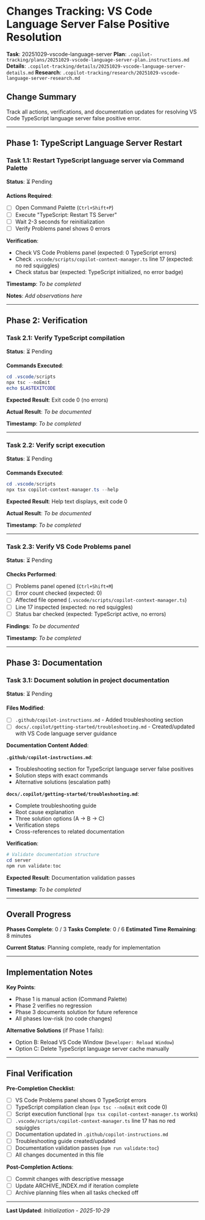 <!-- markdownlint-disable-file -->

# Changes Tracking: VS Code Language Server False Positive Resolution

**Task**: 20251029-vscode-language-server
**Plan**: `.copilot-tracking/plans/20251029-vscode-language-server-plan.instructions.md`
**Details**: `.copilot-tracking/details/20251029-vscode-language-server-details.md`
**Research**: `.copilot-tracking/research/20251029-vscode-language-server-research.md`

## Change Summary

Track all actions, verifications, and documentation updates for resolving VS Code TypeScript language server false positive error.

---

## Phase 1: TypeScript Language Server Restart

### Task 1.1: Restart TypeScript language server via Command Palette

**Status**: ⏳ Pending

**Actions Required**:
- [ ] Open Command Palette (`Ctrl+Shift+P`)
- [ ] Execute "TypeScript: Restart TS Server"
- [ ] Wait 2-3 seconds for reinitialization
- [ ] Verify Problems panel shows 0 errors

**Verification**:
- Check VS Code Problems panel (expected: 0 TypeScript errors)
- Check `.vscode/scripts/copilot-context-manager.ts` line 17 (expected: no red squiggles)
- Check status bar (expected: TypeScript initialized, no error badge)

**Timestamp**: _To be completed_

**Notes**: _Add observations here_

---

## Phase 2: Verification

### Task 2.1: Verify TypeScript compilation

**Status**: ⏳ Pending

**Commands Executed**:
```powershell
cd .vscode/scripts
npx tsc --noEmit
echo $LASTEXITCODE
```

**Expected Result**: Exit code 0 (no errors)

**Actual Result**: _To be documented_

**Timestamp**: _To be completed_

---

### Task 2.2: Verify script execution

**Status**: ⏳ Pending

**Commands Executed**:
```powershell
cd .vscode/scripts
npx tsx copilot-context-manager.ts --help
```

**Expected Result**: Help text displays, exit code 0

**Actual Result**: _To be documented_

**Timestamp**: _To be completed_

---

### Task 2.3: Verify VS Code Problems panel

**Status**: ⏳ Pending

**Checks Performed**:
- [ ] Problems panel opened (`Ctrl+Shift+M`)
- [ ] Error count checked (expected: 0)
- [ ] Affected file opened (`.vscode/scripts/copilot-context-manager.ts`)
- [ ] Line 17 inspected (expected: no red squiggles)
- [ ] Status bar checked (expected: TypeScript active, no errors)

**Findings**: _To be documented_

**Timestamp**: _To be completed_

---

## Phase 3: Documentation

### Task 3.1: Document solution in project documentation

**Status**: ⏳ Pending

**Files Modified**:
- [ ] `.github/copilot-instructions.md` - Added troubleshooting section
- [ ] `docs/.copilot/getting-started/troubleshooting.md` - Created/updated with VS Code language server guidance

**Documentation Content Added**:

**`.github/copilot-instructions.md`**:
- Troubleshooting section for TypeScript language server false positives
- Solution steps with exact commands
- Alternative solutions (escalation path)

**`docs/.copilot/getting-started/troubleshooting.md`**:
- Complete troubleshooting guide
- Root cause explanation
- Three solution options (A → B → C)
- Verification steps
- Cross-references to related documentation

**Verification**:
```powershell
# Validate documentation structure
cd server
npm run validate:toc
```

**Expected Result**: Documentation validation passes

**Timestamp**: _To be completed_

---

## Overall Progress

**Phases Complete**: 0 / 3
**Tasks Complete**: 0 / 6
**Estimated Time Remaining**: 8 minutes

**Current Status**: Planning complete, ready for implementation

---

## Implementation Notes

**Key Points**:
- Phase 1 is manual action (Command Palette)
- Phase 2 verifies no regression
- Phase 3 documents solution for future reference
- All phases low-risk (no code changes)

**Alternative Solutions** (if Phase 1 fails):
- Option B: Reload VS Code Window (`Developer: Reload Window`)
- Option C: Delete TypeScript language server cache manually

---

## Final Verification

**Pre-Completion Checklist**:
- [ ] VS Code Problems panel shows 0 TypeScript errors
- [ ] TypeScript compilation clean (`npx tsc --noEmit` exit code 0)
- [ ] Script execution functional (`npx tsx copilot-context-manager.ts` works)
- [ ] `.vscode/scripts/copilot-context-manager.ts` line 17 has no red squiggles
- [ ] Documentation updated in `.github/copilot-instructions.md`
- [ ] Troubleshooting guide created/updated
- [ ] Documentation validation passes (`npm run validate:toc`)
- [ ] All changes documented in this file

**Post-Completion Actions**:
- [ ] Commit changes with descriptive message
- [ ] Update ARCHIVE_INDEX.md if iteration complete
- [ ] Archive planning files when all tasks checked off

---

**Last Updated**: _Initialization - 2025-10-29_
